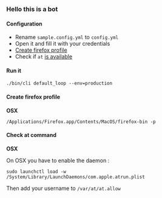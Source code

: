 ### Hello this is a bot

#### Configuration

* Rename `sample.config.yml` to `config.yml`
* Open it and fill it with your credentials
* [Create firefox profile](#create_ff_profile)
* Check if `at` [is available](#check_at)

#### Run it

```shell
./bin/cli default_loop --env=production
```

#### <a name="create_ff_profile"></a> Create firefox profile

__OSX__

```shell
/Applications/Firefox.app/Contents/MacOS/firefox-bin -p
```

#### <a name="check_at"></a> Check at command

__OSX__

On OSX you have to enable the daemon :

```shell
sudo launchctl load -w /System/Library/LaunchDaemons/com.apple.atrun.plist
```

Then add your username to `/var/at/at.allow`